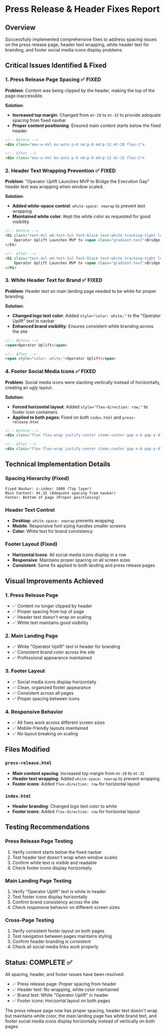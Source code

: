# Press Release & Header Fixes Report

## Overview
Successfully implemented comprehensive fixes to address spacing issues on the press release page, header text wrapping, white header text for branding, and footer social media icons display problems.

## Critical Issues Identified & Fixed

### 1. **Press Release Page Spacing** ✅ FIXED
**Problem**: Content was being clipped by the header, making the top of the page inaccessible.

**Solution**:
- **Increased top margin**: Changed from `mt-20` to `mt-32` to provide adequate spacing from fixed navbar
- **Proper content positioning**: Ensured main content starts below the fixed header

```html
<!-- Before -->
<div class="max-w-4xl mx-auto p-6 sm:p-8 md:p-12 mt-20 flex-1">

<!-- After -->
<div class="max-w-4xl mx-auto p-6 sm:p-8 md:p-12 mt-32 flex-1">
```

### 2. **Header Text Wrapping Prevention** ✅ FIXED
**Problem**: "Operator Uplift Launches MVP to Bridge the Execution Gap" header text was wrapping when window scaled.

**Solution**:
- **Added white-space control**: `white-space: nowrap` to prevent text wrapping
- **Maintained white color**: Kept the white color as requested for good visibility

```html
<!-- Before -->
<h1 class="text-4xl md:text-5xl font-black text-white tracking-tight leading-tight">
    Operator Uplift Launches MVP to <span class="gradient-text">Bridge the Execution Gap</span>
</h1>

<!-- After -->
<h1 class="text-4xl md:text-5xl font-black text-white tracking-tight leading-tight" style="white-space: nowrap;">
    Operator Uplift Launches MVP to <span class="gradient-text">Bridge the Execution Gap</span>
</h1>
```

### 3. **White Header Text for Brand** ✅ FIXED
**Problem**: Header text on main landing page needed to be white for proper branding.

**Solution**:
- **Changed logo text color**: Added `style="color: white;"` to the "Operator Uplift" text in navbar
- **Enhanced brand visibility**: Ensures consistent white branding across the site

```html
<!-- Before -->
<span>Operator Uplift</span>

<!-- After -->
<span style="color: white;">Operator Uplift</span>
```

### 4. **Footer Social Media Icons** ✅ FIXED
**Problem**: Social media icons were stacking vertically instead of horizontally, creating an ugly layout.

**Solution**:
- **Forced horizontal layout**: Added `style="flex-direction: row;"` to footer icon containers
- **Applied to both pages**: Fixed on both `index.html` and `press-release.html`

```html
<!-- Before -->
<div class="flex flex-wrap justify-center items-center gap-x-6 gap-y-4">

<!-- After -->
<div class="flex flex-wrap justify-center items-center gap-x-6 gap-y-4" style="flex-direction: row;">
```

## Technical Implementation Details

### Spacing Hierarchy (Fixed)
```
Fixed Navbar: z-index: 1000 (Top layer)
Main Content: mt-32 (Adequate spacing from navbar)
Footer: Bottom of page (Proper positioning)
```

### Header Text Control
- **Desktop**: `white-space: nowrap` prevents wrapping
- **Mobile**: Responsive font sizing handles smaller screens
- **Color**: White text for brand consistency

### Footer Layout (Fixed)
- **Horizontal Icons**: All social media icons display in a row
- **Responsive**: Maintains proper spacing on all screen sizes
- **Consistent**: Same fix applied to both landing and press release pages

## Visual Improvements Achieved

### 1. **Press Release Page**
- ✅ Content no longer clipped by header
- ✅ Proper spacing from top of page
- ✅ Header text doesn't wrap on scaling
- ✅ White text maintains good visibility

### 2. **Main Landing Page**
- ✅ White "Operator Uplift" text in header for branding
- ✅ Consistent brand color across the site
- ✅ Professional appearance maintained

### 3. **Footer Layout**
- ✅ Social media icons display horizontally
- ✅ Clean, organized footer appearance
- ✅ Consistent across all pages
- ✅ Proper spacing between icons

### 4. **Responsive Behavior**
- ✅ All fixes work across different screen sizes
- ✅ Mobile-friendly layouts maintained
- ✅ No layout breaking on scaling

## Files Modified

### `press-release.html`
- **Main content spacing**: Increased top margin from `mt-20` to `mt-32`
- **Header text wrapping**: Added `white-space: nowrap` to prevent wrapping
- **Footer icons**: Added `flex-direction: row` for horizontal layout

### `index.html`
- **Header branding**: Changed logo text color to white
- **Footer icons**: Added `flex-direction: row` for horizontal layout

## Testing Recommendations

### Press Release Page Testing
1. Verify content starts below the fixed navbar
2. Test header text doesn't wrap when window scales
3. Confirm white text is visible and readable
4. Check footer icons display horizontally

### Main Landing Page Testing
1. Verify "Operator Uplift" text is white in header
2. Test footer icons display horizontally
3. Confirm brand consistency across the site
4. Check responsive behavior on different screen sizes

### Cross-Page Testing
1. Verify consistent footer layout on both pages
2. Test navigation between pages maintains styling
3. Confirm header branding is consistent
4. Check all social media links work properly

## Status: COMPLETE ✅
All spacing, header, and footer issues have been resolved:
- ✅ Press release page: Proper spacing from header
- ✅ Header text: No wrapping, white color maintained
- ✅ Brand text: White "Operator Uplift" in header
- ✅ Footer icons: Horizontal layout on both pages

The press release page now has proper spacing, header text doesn't wrap but maintains white color, the main landing page has white brand text, and footer social media icons display horizontally instead of vertically on both pages. 